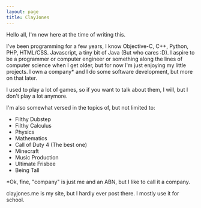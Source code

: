 ```yaml
---
layout: page
title: ClayJones
---
```


Hello all, I'm new here at the time of writing this.

I've been programming for a few years, I know Objective-C, C++, Python, PHP, HTML/CSS. Javascript, a tiny bit of Java (But who cares :D). I aspire to be a programmer or computer engineer or something along the lines of computer science when I get older, but for now I'm just enjoying my little projects. I own a company* and I do some software development, but more on that later.

I used to play a lot of games, so if you want to talk about them, I will, but I don't play a lot anymore.

I'm also somewhat versed in the topics of, but not limited to:

- Filthy Dubstep
- Filthy Calculus
- Physics
- Mathematics
- Call of Duty 4 (The best one)
- Minecraft
- Music Production
- Ultimate Frisbee
- Being Tall

*Ok, fine, "company" is just me and an ABN, but I like to call it a company.

clayjones.me is my site, but I hardly ever post there. I mostly use it for school.


